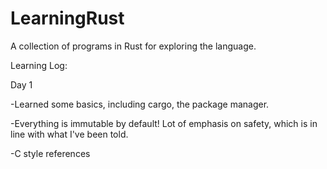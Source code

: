 # LearningRust
A collection of programs in Rust for exploring the language.


Learning Log:

Day 1

-Learned some basics, including cargo, the package manager. 

-Everything is immutable by default! Lot of emphasis on safety, which is in line with what I've been told.

-C style references
